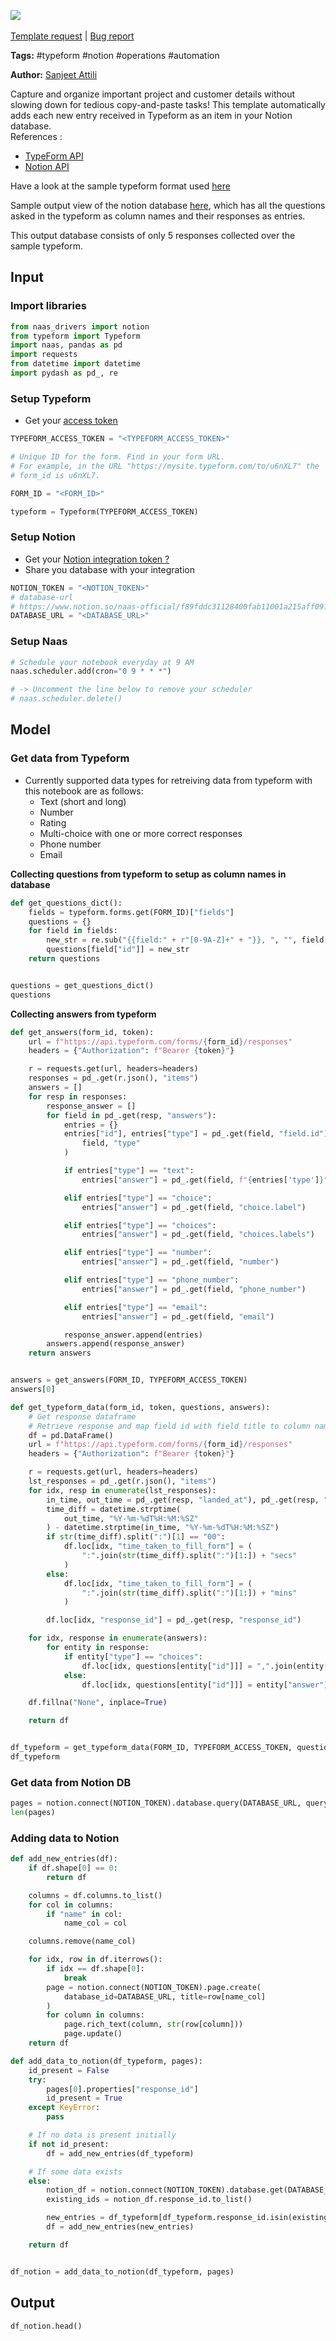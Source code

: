 <a href="https://app.naas.ai/user-redirect/naas/downloader?url=https://raw.githubusercontent.com/jupyter-naas/awesome-notebooks/master/Typeform/Typeform_Log_New_Typeform_Entries_In_Notion_Databases.ipynb" target="_parent"><img src="https://naasai-public.s3.eu-west-3.amazonaws.com/open_in_naas.svg"/></a><br><br><a href="https://github.com/jupyter-naas/awesome-notebooks/issues/new?assignees=&labels=&template=template-request.md&title=Tool+-+Action+of+the+notebook+">Template request</a> | <a href="https://github.com/jupyter-naas/awesome-notebooks/issues/new?assignees=&labels=bug&template=bug_report.md&title=Typeform+-+Log+New++Entries+In+Notion+Databases:+Error+short+description">Bug report</a>

**Tags:** #typeform #notion #operations #automation


**Author:** [Sanjeet Attili](https://linkedin.com/in/sanjeet-attili-760bab190)

Capture and organize important project and customer details without slowing down for tedious copy-and-paste tasks! This template automatically adds each new entry received in Typeform as an item in your Notion database.
<br/>References :
- [TypeForm API](https://developer.typeform.com/responses/)
- [Notion API ](https://docs.naas.ai/drivers/notion)

Have a look at the sample typeform format used [here](https://1mx5hrd76qo.typeform.com/to/bw1oM4SP)

Sample output view of the notion database [here](https://billowy-lemming-95e.notion.site/f8e44ff261564c76b3bb80e6edb171a9?v=1d2a506563fe4082b71e78695185962e), which has all the questions asked in the typeform as column names and their responses as entries.

This output database consists of only 5 responses collected over the sample typeform.

## Input


### Import libraries



```python
from naas_drivers import notion
from typeform import Typeform
import naas, pandas as pd
import requests
from datetime import datetime
import pydash as pd_, re
```

### Setup Typeform

- Get your [access token](https://developer.typeform.com/get-started/personal-access-token)



```python
TYPEFORM_ACCESS_TOKEN = "<TYPEFORM_ACCESS_TOKEN>"

# Unique ID for the form. Find in your form URL.
# For example, in the URL "https://mysite.typeform.com/to/u6nXL7" the
# form_id is u6nXL7.

FORM_ID = "<FORM_ID>"

typeform = Typeform(TYPEFORM_ACCESS_TOKEN)
```

### Setup Notion

- Get your [Notion integration token ?](https://docs.naas.ai/drivers/notion)
- Share you database with your integration



```python
NOTION_TOKEN = "<NOTION_TOKEN>"
# database-url
# https://www.notion.so/naas-official/f89fddc31128400fab11001a215aff09?v=d84b89b704c7dssd432350cc273
DATABASE_URL = "<DATABASE_URL>"
```

### Setup Naas



```python
# Schedule your notebook everyday at 9 AM
naas.scheduler.add(cron="0 9 * * *")

# -> Uncomment the line below to remove your scheduler
# naas.scheduler.delete()
```

## Model


### Get data from Typeform

- Currently supported data types for retreiving data from typeform with this notebook are as follows:
  - Text (short and long)
  - Number
  - Rating
  - Multi-choice with one or more correct responses
  - Phone number
  - Email

**Collecting questions from typeform to setup as column names in database**


```python
def get_questions_dict():
    fields = typeform.forms.get(FORM_ID)["fields"]
    questions = {}
    for field in fields:
        new_str = re.sub("{{field:" + r"[0-9A-Z]+" + "}}, ", "", field["title"])
        questions[field["id"]] = new_str
    return questions


questions = get_questions_dict()
questions
```

**Collecting answers from typeform**


```python
def get_answers(form_id, token):
    url = f"https://api.typeform.com/forms/{form_id}/responses"
    headers = {"Authorization": f"Bearer {token}"}

    r = requests.get(url, headers=headers)
    responses = pd_.get(r.json(), "items")
    answers = []
    for resp in responses:
        response_answer = []
        for field in pd_.get(resp, "answers"):
            entries = {}
            entries["id"], entries["type"] = pd_.get(field, "field.id"), pd_.get(
                field, "type"
            )

            if entries["type"] == "text":
                entries["answer"] = pd_.get(field, f"{entries['type']}")

            elif entries["type"] == "choice":
                entries["answer"] = pd_.get(field, "choice.label")

            elif entries["type"] == "choices":
                entries["answer"] = pd_.get(field, "choices.labels")

            elif entries["type"] == "number":
                entries["answer"] = pd_.get(field, "number")

            elif entries["type"] == "phone_number":
                entries["answer"] = pd_.get(field, "phone_number")

            elif entries["type"] == "email":
                entries["answer"] = pd_.get(field, "email")

            response_answer.append(entries)
        answers.append(response_answer)
    return answers


answers = get_answers(FORM_ID, TYPEFORM_ACCESS_TOKEN)
answers[0]
```


```python
def get_typeform_data(form_id, token, questions, answers):
    # Get response dataframe
    # Retrieve response and map field id with field title to column name's
    df = pd.DataFrame()
    url = f"https://api.typeform.com/forms/{form_id}/responses"
    headers = {"Authorization": f"Bearer {token}"}

    r = requests.get(url, headers=headers)
    lst_responses = pd_.get(r.json(), "items")
    for idx, resp in enumerate(lst_responses):
        in_time, out_time = pd_.get(resp, "landed_at"), pd_.get(resp, "submitted_at")
        time_diff = datetime.strptime(
            out_time, "%Y-%m-%dT%H:%M:%SZ"
        ) - datetime.strptime(in_time, "%Y-%m-%dT%H:%M:%SZ")
        if str(time_diff).split(":")[1] == "00":
            df.loc[idx, "time_taken_to_fill_form"] = (
                ":".join(str(time_diff).split(":")[1:]) + "secs"
            )
        else:
            df.loc[idx, "time_taken_to_fill_form"] = (
                ":".join(str(time_diff).split(":")[1:]) + "mins"
            )

        df.loc[idx, "response_id"] = pd_.get(resp, "response_id")

    for idx, response in enumerate(answers):
        for entity in response:
            if entity["type"] == "choices":
                df.loc[idx, questions[entity["id"]]] = ",".join(entity["answer"])
            else:
                df.loc[idx, questions[entity["id"]]] = entity["answer"]

    df.fillna("None", inplace=True)

    return df


df_typeform = get_typeform_data(FORM_ID, TYPEFORM_ACCESS_TOKEN, questions, answers)
df_typeform
```

### Get data from Notion DB



```python
pages = notion.connect(NOTION_TOKEN).database.query(DATABASE_URL, query={})
len(pages)
```

### Adding data to Notion



```python
def add_new_entries(df):
    if df.shape[0] == 0:
        return df

    columns = df.columns.to_list()
    for col in columns:
        if "name" in col:
            name_col = col

    columns.remove(name_col)

    for idx, row in df.iterrows():
        if idx == df.shape[0]:
            break
        page = notion.connect(NOTION_TOKEN).page.create(
            database_id=DATABASE_URL, title=row[name_col]
        )
        for column in columns:
            page.rich_text(column, str(row[column]))
            page.update()
    return df
```


```python
def add_data_to_notion(df_typeform, pages):
    id_present = False
    try:
        pages[0].properties["response_id"]
        id_present = True
    except KeyError:
        pass

    # If no data is present initially
    if not id_present:
        df = add_new_entries(df_typeform)

    # If some data exists
    else:
        notion_df = notion.connect(NOTION_TOKEN).database.get(DATABASE_URL).df()
        existing_ids = notion_df.response_id.to_list()

        new_entries = df_typeform[df_typeform.response_id.isin(existing_ids) == False]
        df = add_new_entries(new_entries)

    return df


df_notion = add_data_to_notion(df_typeform, pages)
```

## Output



```python
df_notion.head()
```
